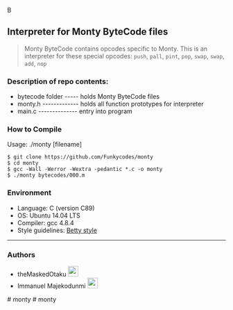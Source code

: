 B
## Interpreter for Monty ByteCode files
> Monty ByteCode contains opcodes specific to Monty. This is an interpreter for
> these special opcodes: `push`, `pall`, `pint`, `pop`, `swap`, `swap`, `add`, `nop`

### Description of repo contents:
* bytecode folder ----- holds Monty ByteCode files
* monty.h ------------- holds all function prototypes for interpreter
* main.c -------------- entry into program

### How to Compile
Usage: ./monty [filename]
```
$ git clone https://github.com/Funkycodes/monty
$ cd monty
$ gcc -Wall -Werror -Wextra -pedantic *.c -o monty
$ ./monty bytecodes/000.m
```

### Environment
* Language: C (version C89)
* OS: Ubuntu 14.04 LTS
* Compiler: gcc 4.8.4
* Style guidelines: [Betty style](https://github.com/holbertonschool/Betty/wiki)
---
### Authors
<ul>
    <li>
        theMaskedOtaku
        <a href="https://github.com/Funkycodes">
            <img src="./github-logo.png" style="width:24px"/>
        </a>
    </li>
    <li>
        Immanuel Majekodunmi
        <a href="https://github.com/nuelkaiser">
            <img src="./github-logo.png" style="width:24px"/>
        </a>
    </li>
</ul>
# monty
# monty
